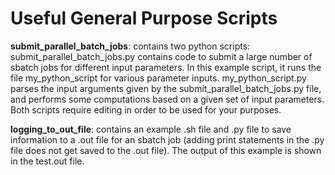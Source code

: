 # Useful General Purpose Scripts

__submit_parallel_batch_jobs__: contains two python scripts: submit_parallel_batch_jobs.py contains code to submit a large number of sbatch jobs for different input parameters. In this example script, it runs the file my_python_script for various parameter inputs. my_python_script.py parses the input arguments given by the submit_parallel_batch_jobs.py file, and performs some computations based on a given set of input parameters. Both scripts require editing in order to be used for your purposes.

__logging_to_out_file__: contains an example .sh file and .py file to save information to a .out file for an sbatch job (adding print statements in the .py file does not get saved to the .out file). The output of this example is shown in the test.out file.
